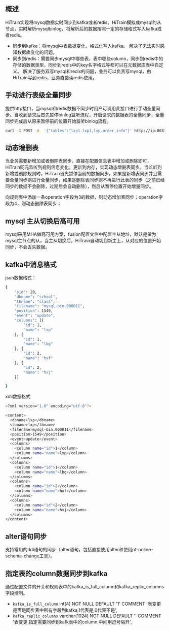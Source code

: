 ## 概述
HiTrain实现将mysql数据实时同步到kafka或者redis。HiTrain模拟成mysql的从节点，实时解析mysqlbinlog，将解析后的数据按照一定的存储格式写入kafka或者redis。
* 同步到kafka：将mysql中表数据变化，格式化写入kafka。
  解决了无法实时感知数据库变化的问题。
* 同步到redis：需要同步mysql中哪些表，表中哪些column，同步到redis中的存储的数据类型，同步到redis中的key名字格式等都可以在元数据库表中自定义。
  解决了服务双写mysql和redis的问题，业务可以负责写mysql，由HiTrain写到redis，业务直接读redis使用。

## 手动进行表级全量同步
提供http接口，当mysql和redis数据不同步时用户可调用此接口进行手动全量同步。当收到请求后首先暂停binlog监听流程，开启请求的数据表的全量同步，全量同步完成后从原来暂停前的位置开始监听binlog流程。
```bash
curl -X POST -d  '{"tables":"lxp1.lxp1,lxp.order_info"}' http://ip:8081/fusion/datasync
```

## 动态增删表
当业务需要新增加或者删除表同步，直接在配置信息表中增加或删除即可，HiTrain网元监听到规则信息变化，更新到内存，实现动态增删表同步。当监听到新增或删除规则时，HiTrain首先暂停当前的数据同步，如果是新增表同步并且需要全量同步则进行全量同步，如果是删除表同步则不再进行此表的同步（之前已经同步的数据不会删除，过期后会自动删除），然后从暂停位置开始增量同步。

向规则表中添加一条operation字段为3的数据，则动态增加表同步；operation字段为4，则动态删除表同步；

## mysql 主从切换后高可用
mysql采用MHA做高可用方案，fusion配置文件中配置主从地址，默认是做为mysql主节点的从，当主从切换后，HiTrain自动切到新主上，从对应的位置开始同步，不会丢失数据。

## kafka中消息格式
json数据格式：
```bash
{
	"sid": 20,
	"dbname": "school",
	"tbname": "class",
	"filename": "mysql-bin.000011",
	"position": 1549,
	"event": "update",
	"columns": [{
		"id": 1,
		"name": "lxp"
	}, {
		"id": 1,
		"name": "lbg"
	}, {
		"id": 2,
		"name": "hxf"
	}, {
		"id": 2,
		"name": "hxj"
	}]

}
```

xml数据格式
```bash
<?xml version="1.0" encoding="utf-8"?>

<content> 
  <dbname>lxp</dbname>  
  <tbname>lxp</tbname>  
  <filename>mysql-bin.000011</filename>  
  <position>1549</position>  
  <event>update</event>  
  <columns> 
    <column name="id">1</column>  
    <column name="name">lxp</column> 
  </columns>  
  <columns> 
    <column name="id">1</column>  
    <column name="name">lbg</column> 
  </columns>  
  <columns> 
    <column name="id">2</column>  
    <column name="name">hxf</column> 
  </columns>  
  <columns> 
    <column name="id">2</column>  
    <column name="name">hxj</column> 
  </columns> 
</content>
```

## alter语句同步
支持常用的ddl语句的同步（alter语句，包括直接使用alter和使用pt-online-schema-change工具）。

## 指定表的column数据同步到kafka
通过配置文件的开关和规则表中的kafka_is_full_column和kafka_replic_columns字段控制。

* `kafka_is_full_column` int(4) NOT NULL DEFAULT '1' COMMENT '表变更是否是同步表中所有字段到kafka,1代表是,0代表不是',
* `kafka_replic_columns` varchar(1024) NOT NULL DEFAULT '' COMMENT '表变更,指定需要同步到kafk表中的column,中间用逗号隔开',


